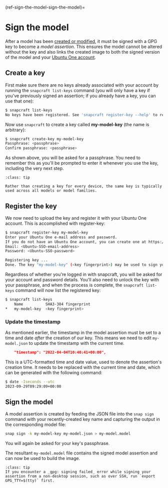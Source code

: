 (ref-sign-the-model-sign-the-model)=
#  Sign the model

After a model has been [created or modified](create-a-model), it must be signed with a GPG key to become a _model assertion_. This ensures the model cannot be altered without the key and also links the created image to both the signed version of the model and your [Ubuntu One account](access-ubuntu-one).

## Create a key

First make sure there are no keys already associated with your account by running the `snapcraft list-keys` command (you will only have a key if you've previously signed an assertion; if you already have a key, you can use that one):

```bash
$ snapcraft list-keys
No keys have been registered. See 'snapcraft register-key --help' to register a key.
```

Now use `snapcraft` to create a key called **my-model-key** (the name is arbitrary):

```bash
$ snapcraft create-key my-model-key
Passphrase: <passphrase>
Confirm passphrase: <passphrase>
```

As shown above, you will be asked for a passphrase. You need to remember this as you'll be prompted to enter it whenever you use the key, including the very next step.

```{admonition} Key management
:class: tip

Rather than creating a key for every device, the same key is typically used across all models or model families.

```

## Register the key

We now need to upload the key and register it with your Ubuntu One account. This is accomplished with register-key:

```bash
$ snapcraft register-key my-model-key
Enter your Ubuntu One e-mail address and password.
If you do not have an Ubuntu One account, you can create one at https://snapcraft.io/account
Email: <Ubuntu-SSO-email-address>
Password: <Ubuntu-SSO-password>

Registering key ...
Done. The key "my-model-key" (<key fingerprint>) may be used to sign your assertions.
```

Regardless of whether you're logged in with snapcraft, you will be asked for your account and password details. You'll also need to unlock the key with your passphrase, and when the process is complete, the `snapcraft list-keys` command will now list the registered key:

```bash
$ snapcraft list-keys
    Name          SHA3-384 fingerprint
*   my-model-key  <key fingerprint>
```

### Update the timestamp

As mentioned earlier, the timestamp in the model assertion must be set to a time and date _after_ the creation of our key. This means we need to edit `my-model.json` to update the timestamp with the current time.

```json
    "timestamp": "2022-04-04T10:40:41+00:00",
```

This is a UTC-formatted time and date value, used to denote the assertion's creation time. It needs to be replaced with the current time and  date, which can be generated with the following command:

```bash
$ date -Iseconds --utc
2023-09-29T09:29:09+00:00
```

## Sign the model

A model assertion is created by feeding the JSON file into the `snap sign` command with your recently-created key name and capturing the output in the corresponding model file:

```bash
snap sign -k my-model-key my-model.json > my-model.model
```
You will again be asked for your key's passphrase.

The resultant `my-model.model` file contains the signed model assertion and can now be used to build the image.

```{admonition} Signing failed error?
:class: tip
If you encounter a _gpg: signing failed_ error while signing your assertion from a non-desktop session, such as over SSH, run `export GPG_TTY=$(tty)` first.
```

